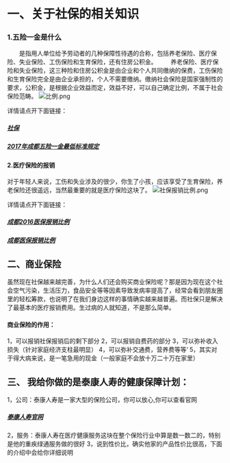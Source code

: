 # 一、关于社保的相关知识
### 1.五险一金是什么

　　是指用人单位给予劳动者的几种保障性待遇的合称，包括养老保险、医疗保险、失业保险、工伤保险和生育保险，还有住房公积金。
　　养老保险、医疗保险和失业保险，这三种险和住房公积金是由企业和个人共同缴纳的保费，工伤保险和生育保险完全是由企业承担的，个人不需要缴纳。缴纳社会保险是国家强制性的要求，公积金，是根据企业效益而定，效益不好，可以自己确定比例，不属于社会保险范畴。
![比例.png](http://upload-images.jianshu.io/upload_images/4626319-2e4392fd75d5d865.png?imageMogr2/auto-orient/strip%7CimageView2/2/w/1240)

详情请点开下面链接：
##### [社保](http://baike.baidu.com/item/%E7%A4%BE%E4%BC%9A%E4%BF%9D%E9%99%A9/73529?fromtitle=%E7%A4%BE%E4%BF%9D&fromid=558563&type=syn)
##### [2017年成都五险一金最低标准规定](http://kaoshi.yjbys.com/gongwuyuan/shizhengshenlun/shishizhengye/481443.html)
#### 2.医疗保险的报销
对于年轻人来说，工伤和失业涉及的很少，你生了小孩，应该享受了生育保险，养老保险还很遥远，当然最重要的就是医疗保险这块了。
![社保报销比例.png](http://upload-images.jianshu.io/upload_images/4626319-f5f02cfcab9b9450.png?imageMogr2/auto-orient/strip%7CimageView2/2/w/1240)

详情请点开下面链接：
##### [成都2016医保报销比例](http://www.pincai.com/group/680605.htm)
##### [成都医保报销比例](http://chengdu.chashebao.com/yiliao/12608.html)
## 二、商业保险
 虽然现在社保越来越完善，为什么人们还会购买商业保险呢？那是因为现在这个社会空气污染，生活压力，食品安全等等因素导致发病率提高了，经常会看到朋友圈里的轻松筹款，也说明了在我们身边这样的事情确实越来越普遍。而社保只是解决了最基本的医疗报销费用。生过病的人就知道，不是那么简单。
#### 商业保险的作用：
1，可以报销社保报销后的剩下部分
2，可以报销自费药的部分
3，可以弥补收入损失（针对家庭经济支柱最明显）
4，可以弥补交通费，营养费等等‘
5，其实对于得大病来说，是一笔急用的现金（一般家庭不会放十万二十万在家里）
## 三、 我给你做的是泰康人寿的健康保障计划：
1，公司：泰康人寿是一家大型的保险公司，你可以放心,你可以查看官网
##### [泰康人寿官网](http://www.taikang.com/)
2，服务：泰康人寿在医疗健康服务这块在整个保险行业中算是数一数二的，特别是他的重疾绿通服务做的很好
3，说到性价比，确实他家的产品性价比很高，下面的介绍中会给你详细说明
